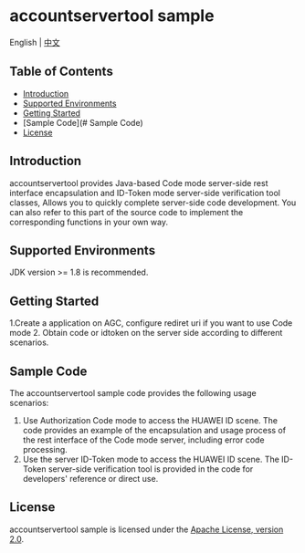 # accountservertool sample

English | [中文](https://github.com/HMS-Core/huawei-account-demo/blob/Java_accountservertool/AccountServerTool_Java/README_ZH.md) 


## Table of Contents

 * [Introduction](#introduction)
 * [Supported Environments](#supported-environments)
 * [Getting Started](#getting-started)
 *  [Sample Code](# Sample Code)
 * [License](#license)

 
## Introduction
accountservertool provides Java-based Code mode server-side rest interface encapsulation and ID-Token mode server-side verification tool classes,
Allows you to quickly complete server-side code development. You can also refer to this part of the source code to implement the corresponding functions in your own way.

## Supported Environments
JDK version >= 1.8 is recommended.

## Getting Started
1.Create a application on AGC, configure rediret uri if you want to use Code mode
2. Obtain code or idtoken on the server side according to different scenarios.
 
## Sample Code
The accountservertool sample code provides the following usage scenarios:
1. Use Authorization Code mode to access the HUAWEI ID scene. The code provides an example of the encapsulation and usage process of the rest interface of the Code mode server, including error code processing.
2. Use the server ID-Token mode to access the HUAWEI ID scene. The ID-Token server-side verification tool is provided in the code for developers' reference or direct use.

## License
accountservertool sample is licensed under the [Apache License, version 2.0](http://www.apache.org/licenses/LICENSE-2.0).
